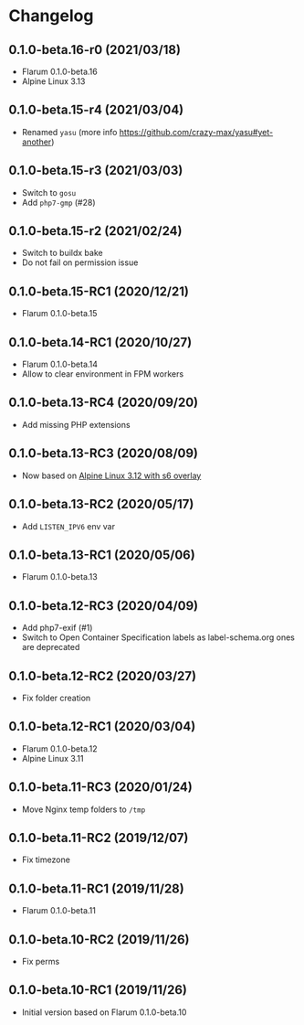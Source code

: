 # Changelog

## 0.1.0-beta.16-r0 (2021/03/18)

* Flarum 0.1.0-beta.16
* Alpine Linux 3.13

## 0.1.0-beta.15-r4 (2021/03/04)

* Renamed `yasu` (more info https://github.com/crazy-max/yasu#yet-another)

## 0.1.0-beta.15-r3 (2021/03/03)

* Switch to `gosu`
* Add `php7-gmp` (#28)

## 0.1.0-beta.15-r2 (2021/02/24)

* Switch to buildx bake
* Do not fail on permission issue

## 0.1.0-beta.15-RC1 (2020/12/21)

* Flarum 0.1.0-beta.15

## 0.1.0-beta.14-RC1 (2020/10/27)

* Flarum 0.1.0-beta.14
* Allow to clear environment in FPM workers

## 0.1.0-beta.13-RC4 (2020/09/20)

* Add missing PHP extensions

## 0.1.0-beta.13-RC3 (2020/08/09)

* Now based on [Alpine Linux 3.12 with s6 overlay](https://github.com/crazy-max/docker-alpine-s6/)

## 0.1.0-beta.13-RC2 (2020/05/17)

* Add `LISTEN_IPV6` env var

## 0.1.0-beta.13-RC1 (2020/05/06)

* Flarum 0.1.0-beta.13

## 0.1.0-beta.12-RC3 (2020/04/09)

* Add php7-exif (#1)
* Switch to Open Container Specification labels as label-schema.org ones are deprecated

## 0.1.0-beta.12-RC2 (2020/03/27)

* Fix folder creation

## 0.1.0-beta.12-RC1 (2020/03/04)

* Flarum 0.1.0-beta.12
* Alpine Linux 3.11

## 0.1.0-beta.11-RC3 (2020/01/24)

* Move Nginx temp folders to `/tmp`

## 0.1.0-beta.11-RC2 (2019/12/07)

* Fix timezone

## 0.1.0-beta.11-RC1 (2019/11/28)

* Flarum 0.1.0-beta.11

## 0.1.0-beta.10-RC2 (2019/11/26)

* Fix perms

## 0.1.0-beta.10-RC1 (2019/11/26)

* Initial version based on Flarum 0.1.0-beta.10
